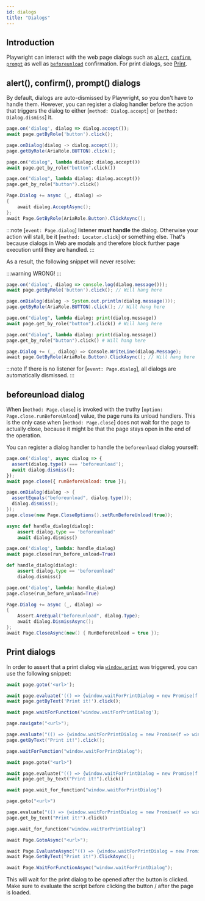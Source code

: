 ```yaml
---
id: dialogs
title: "Dialogs"
---
```


## Introduction

Playwright can interact with the web page dialogs such as [`alert`](https://developer.mozilla.org/en-US/docs/Web/API/Window/alert), [`confirm`](https://developer.mozilla.org/en-US/docs/Web/API/Window/confirm), [`prompt`](https://developer.mozilla.org/en-US/docs/Web/API/Window/prompt) as well as [`beforeunload`](https://developer.mozilla.org/en-US/docs/Web/API/Window/beforeunload_event) confirmation. For print dialogs, see [Print](#print-dialogs).

## alert(), confirm(), prompt() dialogs

By default, dialogs are auto-dismissed by Playwright, so you don't have to handle them. However, you can register a dialog handler before the action that triggers the dialog to either [`method: Dialog.accept`] or [`method: Dialog.dismiss`] it.

```js
page.on('dialog', dialog => dialog.accept());
await page.getByRole('button').click();
```

```java
page.onDialog(dialog -> dialog.accept());
page.getByRole(AriaRole.BUTTON).click();
```

```python async
page.on("dialog", lambda dialog: dialog.accept())
await page.get_by_role("button".click())
```

```python sync
page.on("dialog", lambda dialog: dialog.accept())
page.get_by_role("button").click()
```

```csharp
Page.Dialog += async (_, dialog) =>
{
    await dialog.AcceptAsync();
};
await Page.GetByRole(AriaRole.Button).ClickAsync();
```

:::note
[`event: Page.dialog`] listener **must handle** the dialog. Otherwise your action will stall, be it [`method: Locator.click`] or something else. That's because dialogs in Web are modals and therefore block further page execution until they are handled.
:::

As a result, the following snippet will never resolve:

:::warning
WRONG!
:::

```js
page.on('dialog', dialog => console.log(dialog.message()));
await page.getByRole('button').click(); // Will hang here
```

```java
page.onDialog(dialog -> System.out.println(dialog.message()));
page.getByRole(AriaRole.BUTTON).click(); // Will hang here
```

```python async
page.on("dialog", lambda dialog: print(dialog.message))
await page.get_by_role("button").click() # Will hang here
```

```python sync
page.on("dialog", lambda dialog: print(dialog.message))
page.get_by_role("button").click() # Will hang here
```

```csharp
page.Dialog += (_, dialog) => Console.WriteLine(dialog.Message);
await page.GetByRole(AriaRole.Button).ClickAsync(); // Will hang here
```

:::note
If there is no listener for [`event: Page.dialog`], all dialogs are automatically dismissed.
:::

## beforeunload dialog

When [`method: Page.close`] is invoked with the truthy [`option: Page.close.runBeforeUnload`] value, the page runs its unload handlers. This is the only case when [`method: Page.close`] does not wait for the page to actually close, because it might be that the page stays open in the end of the operation.

You can register a dialog handler to handle the `beforeunload` dialog yourself:

```js
page.on('dialog', async dialog => {
  assert(dialog.type() === 'beforeunload');
  await dialog.dismiss();
});
await page.close({ runBeforeUnload: true });
```

```java
page.onDialog(dialog -> {
  assertEquals("beforeunload", dialog.type());
  dialog.dismiss();
});
page.close(new Page.CloseOptions().setRunBeforeUnload(true));
```

```python async
async def handle_dialog(dialog):
    assert dialog.type == 'beforeunload'
    await dialog.dismiss()

page.on('dialog', lambda: handle_dialog)
await page.close(run_before_unload=True)
```

```python sync
def handle_dialog(dialog):
    assert dialog.type == 'beforeunload'
    dialog.dismiss()

page.on('dialog', lambda: handle_dialog)
page.close(run_before_unload=True)
```

```csharp
Page.Dialog += async (_, dialog) =>
{
    Assert.AreEqual("beforeunload", dialog.Type);
    await dialog.DismissAsync();
};
await Page.CloseAsync(new() { RunBeforeUnload = true });
```

## Print dialogs

In order to assert that a print dialog via [`window.print`](https://developer.mozilla.org/en-US/docs/Web/API/Window/print) was triggered, you can use the following snippet:

```js
await page.goto('<url>');

await page.evaluate('(() => {window.waitForPrintDialog = new Promise(f => window.print = f);})()');
await page.getByText('Print it!').click();

await page.waitForFunction('window.waitForPrintDialog');
```

```java
page.navigate("<url>");

page.evaluate("(() => {window.waitForPrintDialog = new Promise(f => window.print = f);})()");
page.getByText("Print it!").click();

page.waitForFunction("window.waitForPrintDialog");
```

```python async
await page.goto("<url>")

await page.evaluate("(() => {window.waitForPrintDialog = new Promise(f => window.print = f);})()")
await page.get_by_text("Print it!").click()

await page.wait_for_function("window.waitForPrintDialog")
```

```python sync
page.goto("<url>")

page.evaluate("(() => {window.waitForPrintDialog = new Promise(f => window.print = f);})()")
page.get_by_text("Print it!").click()

page.wait_for_function("window.waitForPrintDialog")
```

```csharp
await Page.GotoAsync("<url>");

await Page.EvaluateAsync("(() => {window.waitForPrintDialog = new Promise(f => window.print = f);})()");
await Page.GetByText("Print it!").ClickAsync();

await Page.WaitForFunctionAsync("window.waitForPrintDialog");
```

This will wait for the print dialog to be opened after the button is clicked.
Make sure to evaluate the script before clicking the button / after the page is loaded.
